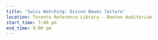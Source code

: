 ```yaml
---
title: 'Swiss Watching: Diccon Bewes lecture'
location: Toronto Reference Library---Beeton Auditorium
start_time: 7:00 pm
end_time: 9:00 pm
---
```

